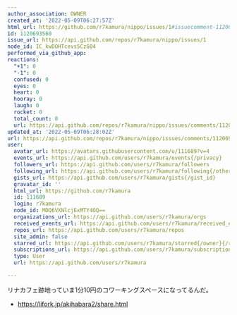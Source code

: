 ```yaml
---
author_association: OWNER
created_at: '2022-05-09T06:27:57Z'
html_url: https://github.com/r7kamura/nippo/issues/1#issuecomment-1120693560
id: 1120693560
issue_url: https://api.github.com/repos/r7kamura/nippo/issues/1
node_id: IC_kwDOHTcevs5CzG04
performed_via_github_app: 
reactions:
  "+1": 0
  "-1": 0
  confused: 0
  eyes: 0
  heart: 0
  hooray: 0
  laugh: 0
  rocket: 0
  total_count: 0
  url: https://api.github.com/repos/r7kamura/nippo/issues/comments/1120693560/reactions
updated_at: '2022-05-09T06:28:02Z'
url: https://api.github.com/repos/r7kamura/nippo/issues/comments/1120693560
user:
  avatar_url: https://avatars.githubusercontent.com/u/111689?v=4
  events_url: https://api.github.com/users/r7kamura/events{/privacy}
  followers_url: https://api.github.com/users/r7kamura/followers
  following_url: https://api.github.com/users/r7kamura/following{/other_user}
  gists_url: https://api.github.com/users/r7kamura/gists{/gist_id}
  gravatar_id: ''
  html_url: https://github.com/r7kamura
  id: 111689
  login: r7kamura
  node_id: MDQ6VXNlcjExMTY4OQ==
  organizations_url: https://api.github.com/users/r7kamura/orgs
  received_events_url: https://api.github.com/users/r7kamura/received_events
  repos_url: https://api.github.com/users/r7kamura/repos
  site_admin: false
  starred_url: https://api.github.com/users/r7kamura/starred{/owner}{/repo}
  subscriptions_url: https://api.github.com/users/r7kamura/subscriptions
  type: User
  url: https://api.github.com/users/r7kamura

---
```

リナカフェ跡地っていま1分10円のコワーキングスペースになってるんだ。

- https://lifork.jp/akihabara2/share.html